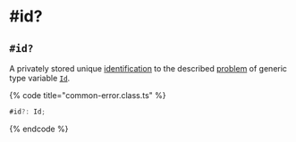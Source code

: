 # #id?

## `#id?`

A privately stored unique [identification](../../../getting-started/basic-concepts.md#identification) to the described [problem](../../../getting-started/basic-concepts.md#problem) of generic type variable [`Id`](../../generic-type-variables.md#wrap-opening).

{% code title="common-error.class.ts" %}
```typescript
#id?: Id;
```
{% endcode %}
